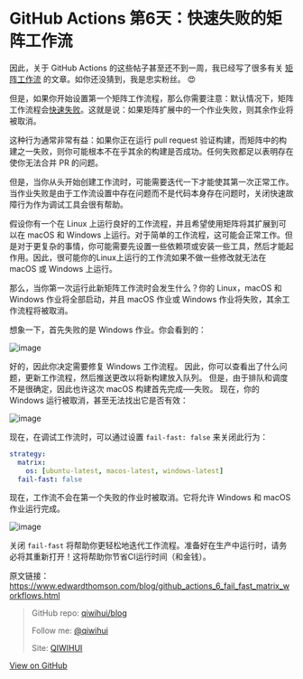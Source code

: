 # GitHub Actions 第6天：快速失败的矩阵工作流


因此，关于 GitHub Actions 的这些帖子甚至还不到一周，我已经写了很多有关 [矩阵工作流](https://qiwihui.com/qiwihui-blog-85/) 的文章。如你还没猜到，我是忠实粉丝。 😍

但是，如果你开始设置第一个矩阵工作流程，那么你需要注意：默认情况下，矩阵工作流程会[快速失败](https://help.github.com/en/actions/automating-your-workflow-with-github-actions/workflow-syntax-for-github-actions#jobsjob_idstrategyfail-fast)。这就是说：如果矩阵扩展中的一个作业失败，则其余作业将被取消。

这种行为通常非常有益：如果你正在运行 pull request 验证构建，而矩阵中的构建之一失败，则你可能根本不在乎其余的构建是否成功。任何失败都足以表明存在使你无法合并 PR 的问题。

<!--more-->

但是，当你从头开始创建工作流时，可能需要迭代一下才能使其第一次正常工作。当作业失败是由于工作流设置中存在问题而不是代码本身存在问题时，关闭快速故障行为作为调试工具会很有帮助。

假设你有一个在 Linux 上运行良好的工作流程，并且希望使用矩阵将其扩展到可以在 macOS 和 Windows 上运行。对于简单的工作流程，这可能会正常工作。但是对于更复杂的事情，你可能需要先设置一些依赖项或安装一些工具，然后才能起作用。因此，很可能你的Linux上运行的工作流如果不做一些修改就无法在 macOS 或 Windows 上运行。

那么，当你第一次运行此新矩阵工作流时会发生什么？你的 Linux，macOS 和 Windows 作业将全部启动，并且 macOS 作业或 Windows 作业将失败，其余工作流程将被取消。

想象一下，首先失败的是 Windows 作业。你会看到的：

![image](https://user-images.githubusercontent.com/3297411/77217607-b9693880-6b5e-11ea-91df-11d70a9388f1.png)

好的，因此你决定需要修复 Windows 工作流程。 因此，你可以查看出了什么问题，更新工作流程，然后推送更改以将新构建放入队列。 但是，由于排队和调度不是很确定，因此也许这次 macOS 构建首先完成──失败。 现在，你的 Windows 运行被取消，甚至无法找出它是否有效：

![image](https://user-images.githubusercontent.com/3297411/77217652-0220f180-6b5f-11ea-99bb-0bcf357f6db1.png)

现在，在调试工作流时，可以通过设置 `fail-fast: false` 来关闭此行为：

```yml
strategy:
  matrix:
    os: [ubuntu-latest, macos-latest, windows-latest]
  fail-fast: false
```

现在，工作流不会在第一个失败的作业时被取消。它将允许 Windows 和 macOS 作业运行完成。

![image](https://user-images.githubusercontent.com/3297411/77217688-48765080-6b5f-11ea-9fad-063aecf682f5.png)

关闭 `fail-fast` 将帮助你更轻松地迭代工作流程。准备好在生产中运行时，请务必将其重新打开！这将帮助你节省CI运行时间（和金钱）。

原文链接：https://www.edwardthomson.com/blog/github_actions_6_fail_fast_matrix_workflows.html

> GitHub repo: [qiwihui/blog](https://github.com/qiwihui/blog)
>
> Follow me: [@qiwihui](https://github.com/qiwihui)
>
> Site: [QIWIHUI](https://qiwihui.com)


[View on GitHub](https://github.com/qiwihui/blog/issues/89)



